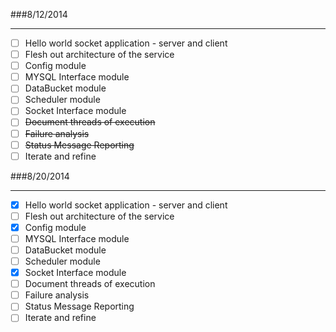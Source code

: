 ###8/12/2014

---

- [ ] Hello world socket application - server and client
- [ ] Flesh out architecture of the service
- [ ] Config module
- [ ] MYSQL Interface module
- [ ] DataBucket module
- [ ] Scheduler module
- [ ] Socket Interface module
- [ ] ~~Document threads of execution~~
- [ ] ~~Failure analysis~~
- [ ] ~~Status Message Reporting~~
- [ ] Iterate and refine

###8/20/2014

---

- [X] Hello world socket application - server and client
- [ ] Flesh out architecture of the service
- [X] Config module
- [ ] MYSQL Interface module
- [ ] DataBucket module
- [ ] Scheduler module
- [X] Socket Interface module
- [ ] Document threads of execution
- [ ] Failure analysis
- [ ] Status Message Reporting
- [ ] Iterate and refine

